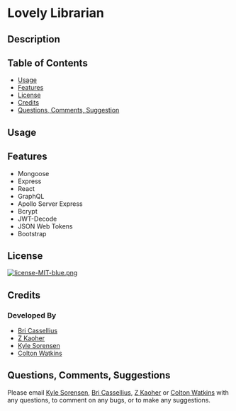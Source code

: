 # Lovely Librarian

## Description


## Table of Contents
- [Usage](#usage)
- [Features](#features)
- [License](#license)
- [Credits](#credits)
- [Questions, Comments, Suggestion](#questions-comments-suggestions)

## Usage


## Features
 - Mongoose
 - Express
 - React
 - GraphQL
 - Apollo Server Express
 - Bcrypt
 - JWT-Decode
 - JSON Web Tokens
 - Bootstrap

## License
[![license-MIT-blue.png](https://img.shields.io/badge/license-MIT-blue)](#License)

## Credits
### Developed By
- [Bri Cassellius](https://github.com/bcassellius)
- [Z Kaoher](https://github.com/kaohzina)
- [Kyle Sorensen](https://github.com/ksore85)
- [Colton Watkins](https://github.com/watkincw)

## Questions, Comments, Suggestions
Please email [Kyle Sorensen](mailto:ksore85@gmail.com), [Bri Cassellius](mailto:), [Z Kaoher](mailto:) or [Colton Watkins](mailto:) with any questions, to comment on any bugs, or to make any suggestions.






<!-- # The greatest Librarian's app the internet has ever seen. 

### Deployed url

### Github Repository
https://github.com/bcassellius/lovely-librarian.git

### Technologies and Packages Used:
- [Create React App](https://github.com/facebook/create-react-app)
- [Nodemon](https://www.npmjs.com/package/nodemon)
- [bcrypt](https://www.npmjs.com/package/bcrypt)
- [concurrently](https://www.npmjs.com/package/concurrently)
- apollo-server-express
- express
- graphql
- jsonwebtoken
- mongoose
- @apollo/client

### Created By:

- [Bri Cassellius](https://github.com/bcassellius)
- [Z Kaoher](https://github.com/kaohzina)
- [Kyle Sorensen](https://github.com/ksore85)
- [Colton Watkins](https://github.com/watkincw)



# Getting Started with Create React App

This project was bootstrapped with [Create React App](https://github.com/facebook/create-react-app).

### `npm start`

Runs the app in the development mode.\
Open [http://localhost:3000](http://localhost:3000) to view it in the browser.

The page will reload if you make edits.\
You will also see any lint errors in the console.


### Making a Progressive Web App

This section has moved here: [https://facebook.github.io/create-react-app/docs/making-a-progressive-web-app](https://facebook.github.io/create-react-app/docs/making-a-progressive-web-app) -->

